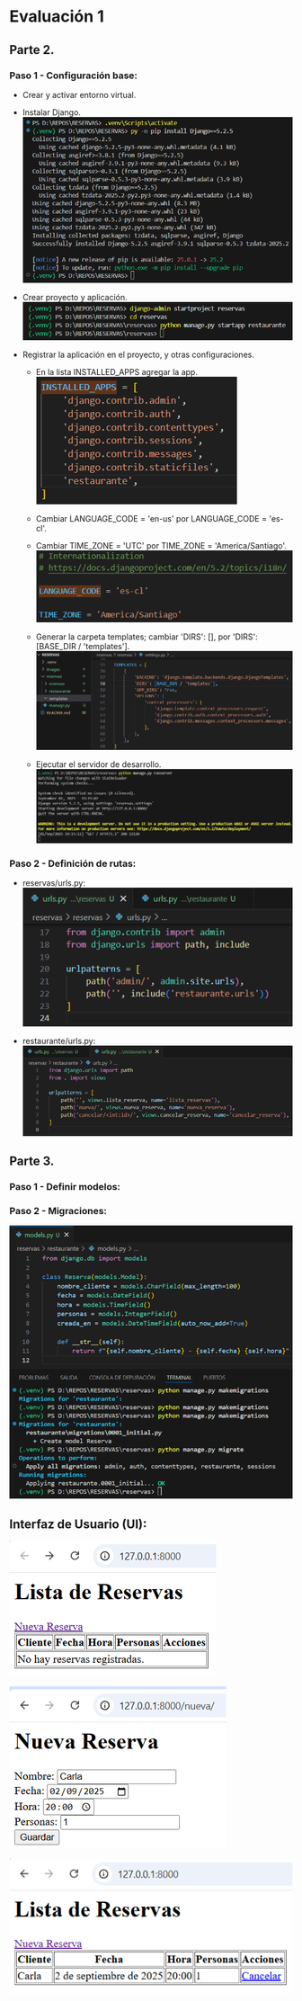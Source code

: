 # Evaluación 1

## Parte 2.

### Paso 1 - Configuración base:
- Crear y activar entorno virtual.
- Instalar Django.
![Creación y activación de entorno virtual; instalación de Django](images/1.png)

- Crear proyecto y aplicación.
![Proyecto y aplicación](images/2.png)

- Registrar la aplicación en el proyecto, y otras configuraciones.

    - En la lista INSTALLED_APPS agregar la app.
    ![INSTALLED_APPS](images/3.png)

    - Cambiar LANGUAGE_CODE = 'en-us' por LANGUAGE_CODE = 'es-cl'.
    - Cambiar TIME_ZONE = 'UTC' por TIME_ZONE = 'America/Santiago'.
    ![LANGUAGE_CODE & TIME_ZONE](images/4.png)

    - Generar la carpeta templates; cambiar 'DIRS': [], por 'DIRS': [BASE_DIR / 'templates'].
    ![DIRS](images/5.png)

    - Ejecutar el servidor de desarrollo.
    ![Servidor](images/6.png)

### Paso 2 - Definición de rutas:
- reservas/urls.py:
![reservas/urls](images/7.png)

- restaurante/urls.py:
![reservas/urls](images/8.png)

## Parte 3.

### Paso 1 - Definir modelos:
### Paso 2 - Migraciones:
![Modelo y migraciones](images/9.png)

## Interfaz de Usuario (UI):
![](images/10.png)

![](images/11.png)

![](images/12.png)
